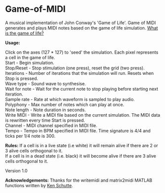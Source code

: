 # Game-of-MIDI
A musical implementation of John Conway's 'Game of Life'. Game of MIDI generates and plays MIDI notes based on the game of life simulation.
[What is the game of life?](https://www.youtube.com/watch?v=R9Plq-D1gEk)


**Usage:**




Click on the axes (127 * 127) to 'seed' the simulation. Each pixel represents a cell in the game of life.<br>
Start - Begin simulation.<br>
Stop/Reset  - Stop stimulation (one press), reset the grid (two press).<br>
Iterations - Number of iterations that the simulation will run. Resets when Stop is pressed.<br>
Wave type - Sound wave to synthesise.<br>
Wait for note - Wait for the current note to stop playing before starting next iteration.<br>
Sample rate - Rate at which waveform is sampled to play audio.<br>
Polyphony - Max number of notes which can play at once.<br>
Note length - Note duration in seconds.<br>
Write MIDI - Write a MIDI file based on the current simulation. The MIDI data is rewritten every time Start is pressed.<br>
Channel - MIDI channel specified in MIDI file.<br>
Tempo - Tempo in BPM specified in MIDI file. Time signature is 4/4 and ticks per 1/4 note is 300.<br>

**Rules:** 
If a cell is in a live state (i.e white) it will remain alive if there are 2 or 3 alive cells orthogonal to it.<br>
If a cell is in a dead state (i.e. black) it will become alive if there are 3 alive cells orthogonal to it. 

Version 1.0

**Acknowledgements:**
Thanks for the writemidi and matrix2midi MATLAB functions written by [Ken Schutte](https://kenschutte.com/midi#Writing%20MIDI).

